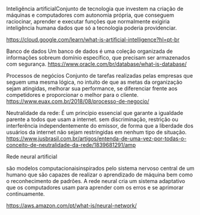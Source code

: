 Inteligência artificialConjunto de tecnologia que investem na criação de máquinas e computadores com autonomia própria, que conseguem raciocinar, aprender e executar funções que
normalmente exigiria inteligência humana dados que só a tecnologia poderia providenciar.

https://cloud.google.com/learn/what-is-artificial-intelligence?hl=pt-br

Banco de dados
Um banco de dados é uma coleção organizada de informações sobreum domínio específico, que precisam ser armazenados com segurança.
https://www.oracle.com/br/database/what-is-database/

Processos de negócios Conjunto de tarefas realizadas pelas empresas que seguem uma mesma lógica, no intuito de que as metas da organização sejam atingidas, melhorar sua
performance, se diferenciar frente aos competidores e proporcionar o melhor para o cliente.
https://www.euax.com.br/2018/08/processo-de-negocio/

Neutralidade da rede: É um princípio essencial que garante a igualdade parente a todos que usam a internet. sem discriminação, restrição ou
interferência independentemente do emissor, de forma que a liberdade dos usuários da internet não sejam restringidas em nenhum tipo de situação.
https://www.jusbrasil.com.br/artigos/entenda-de-uma-vez-por-todas-o-conceito-de-neutralidade-da-rede/1839681291/amp

Rede neural artificial

são modelos computacionaisinspirados pelo sistema nervoso central de um humano que são capazes de realizar o aprendizado de máquina bem como o
reconhecimento de padrões. A rede neural cria um sistema adaptativo que os computadores usam para aprender com os erros e se aprimorar continuamente.

https://aws.amazon.com/pt/what-is/neural-network/

